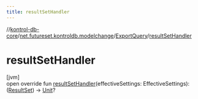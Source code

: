 ```yaml
---
title: resultSetHandler
---
```

//[kontrol-db-core](../../../index.html)/[net.futureset.kontroldb.modelchange](../index.html)/[ExportQuery](index.html)/[resultSetHandler](result-set-handler.html)



# resultSetHandler



[jvm]\
open override fun [resultSetHandler](result-set-handler.html)(effectiveSettings: EffectiveSettings): ([ResultSet](https://docs.oracle.com/javase/8/docs/api/java/sql/ResultSet.html)) -&gt; [Unit](https://kotlinlang.org/api/latest/jvm/stdlib/kotlin/-unit/index.html)?




